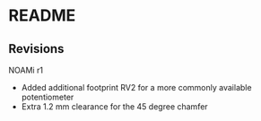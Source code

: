 # README

## Revisions

NOAMi r1
- Added additional footprint RV2 for a more commonly available potentiometer
- Extra 1.2 mm clearance for the 45 degree chamfer
